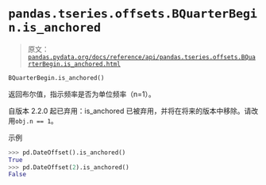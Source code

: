 # `pandas.tseries.offsets.BQuarterBegin.is_anchored`

> 原文：[`pandas.pydata.org/docs/reference/api/pandas.tseries.offsets.BQuarterBegin.is_anchored.html`](https://pandas.pydata.org/docs/reference/api/pandas.tseries.offsets.BQuarterBegin.is_anchored.html)

```py
BQuarterBegin.is_anchored()
```

返回布尔值，指示频率是否为单位频率（n=1）。

自版本 2.2.0 起已弃用：is_anchored 已被弃用，并将在将来的版本中移除。请改用`obj.n == 1`。

示例

```py
>>> pd.DateOffset().is_anchored()
True
>>> pd.DateOffset(2).is_anchored()
False 
```
